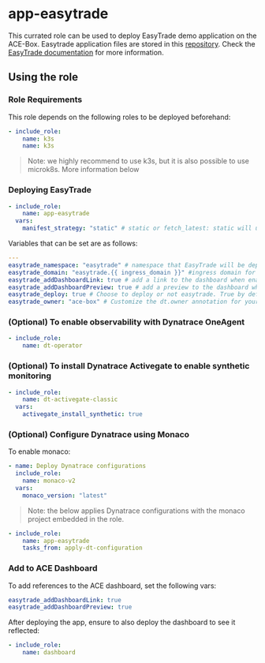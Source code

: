 # app-easytrade

This currated role can be used to deploy EasyTrade demo application on the ACE-Box.
Easytrade application files are stored in this [repository](https://github.com/Dynatrace/easytrade).
Check the [EasyTrade documentation](https://github.com/Dynatrace/easytrade/blob/main/README.md) for more information.

## Using the role

### Role Requirements

This role depends on the following roles to be deployed beforehand:

```yaml
- include_role:
    name: k3s
    name: k3s
```

> Note: we highly recommend to use k3s, but it is also possible to use microk8s. More information below

### Deploying EasyTrade

```yaml
- include_role:
    name: app-easytrade
  vars:
    manifest_strategy: "static" # static or fetch_latest: static will use the static files from the app-easytrade role, dynamic will clone the EasyTrade repository with the latest files. Attention: This would break the existing deployments if the EasyTrade repository is updated.
```

Variables that can be set are as follows:

```yaml
---
easytrade_namespace: "easytrade" # namespace that EasyTrade will be deployed in
easytrade_domain: "easytrade.{{ ingress_domain }}" #ingress domain for regular EasyTrade
easytrade_addDashboardLink: true # add a link to the dashboard when enabled
easytrade_addDashboardPreview: true # add a preview to the dashboard when enabled
easytrade_deploy: true # Choose to deploy or not easytrade. True by default but useful to set it to false when it is combined with gitlab or any other ci/cd, so it's gets deployed from the pipeline
easytrade_owner: "ace-box" # Customize the dt.owner annotation for your lab.
```

### (Optional) To enable observability with Dynatrace OneAgent

```yaml
- include_role:
    name: dt-operator
```

### (Optional) To install Dynatrace Activegate to enable synthetic monitoring

```yaml
- include_role:
    name: dt-activegate-classic
  vars:
    activegate_install_synthetic: true
```

### (Optional) Configure Dynatrace using Monaco

To enable monaco:

```yaml
- name: Deploy Dynatrace configurations
  include_role:
    name: monaco-v2
  vars:
    monaco_version: "latest"
```

> Note: the below applies Dynatrace configurations with the monaco project embedded in the role.

```yaml
- include_role:
    name: app-easytrade
    tasks_from: apply-dt-configuration

```

### Add to ACE Dashboard
To add references to the ACE dashboard, set the following vars:

```yaml
easytrade_addDashboardLink: true
easytrade_addDashboardPreview: true
```

After deploying the app, ensure to also deploy the dashboard to see it reflected:

```yaml
- include_role:
    name: dashboard
```